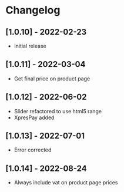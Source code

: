 # Changelog

## [1.0.10] - 2022-02-23
- Initial release

## [1.0.11] - 2022-03-04
- Get final price on product page

## [1.0.12] - 2022-06-02
- Slider refactored to use html5 range
- XpresPay added

## [1.0.13] - 2022-07-01
- Error corrected

## [1.0.14] - 2022-08-24
- Always include vat on product page prices
